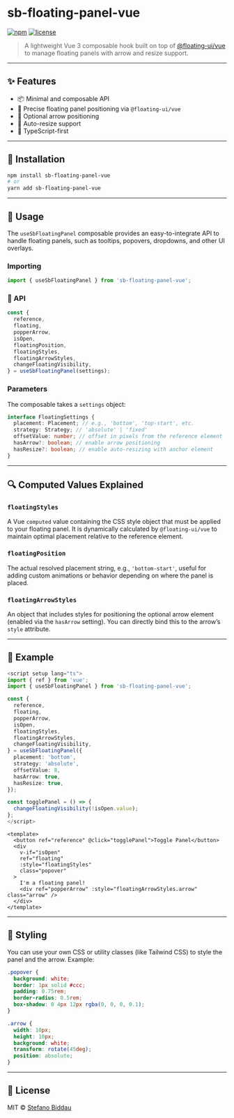 # sb-floating-panel-vue
[![npm](https://img.shields.io/npm/v/sb-floating-panel-vue.svg)](https://www.npmjs.com/package/sb-floating-panel-vue)
[![license](https://img.shields.io/npm/l/sb-floating-panel-vue.svg)](https://github.com/stefanobiddau/sb-floating-panel-vue/blob/main/LICENSE)

> A lightweight Vue 3 composable hook built on top of [@floating-ui/vue](https://github.com/floating-ui/floating-ui) to manage floating panels with arrow and resize support.

---

## ✨ Features

- 📦 Minimal and composable API
- 🎯 Precise floating panel positioning via `@floating-ui/vue`
- 🎈 Optional arrow positioning
- 📏 Auto-resize support
- 🧠 TypeScript-first

---

## 🚀 Installation

```bash
npm install sb-floating-panel-vue
# or
yarn add sb-floating-panel-vue
```

---

## 🧩 Usage

The `useSbFloatingPanel` composable provides an easy-to-integrate API to handle floating panels, such as tooltips, popovers, dropdowns, and other UI overlays.

### Importing

```ts
import { useSbFloatingPanel } from 'sb-floating-panel-vue';
```

### 🧠 API

```ts
const {
  reference,
  floating,
  popperArrow,
  isOpen,
  floatingPosition,
  floatingStyles,
  floatingArrowStyles,
  changeFloatingVisibility,
} = useSbFloatingPanel(settings);
```

### Parameters

The composable takes a `settings` object:

```ts
interface FloatingSettings {
  placement: Placement; // e.g., 'bottom', 'top-start', etc.
  strategy: Strategy; // 'absolute' | 'fixed'
  offsetValue: number; // offset in pixels from the reference element
  hasArrow?: boolean; // enable arrow positioning
  hasResize?: boolean; // enable auto-resizing with anchor element
}
```

---

## 🔍 Computed Values Explained

### `floatingStyles`

A Vue `computed` value containing the CSS style object that must be applied to your floating panel. It is dynamically calculated by `@floating-ui/vue` to maintain optimal placement relative to the reference element.

### `floatingPosition`

The actual resolved placement string, e.g., `'bottom-start'`, useful for adding custom animations or behavior depending on where the panel is placed.

### `floatingArrowStyles`

An object that includes styles for positioning the optional arrow element (enabled via the `hasArrow` setting). You can directly bind this to the arrow’s `style` attribute.

---

## 🧪 Example

```ts
<script setup lang="ts">
import { ref } from 'vue';
import { useSbFloatingPanel } from 'sb-floating-panel-vue';

const {
  reference,
  floating,
  popperArrow,
  isOpen,
  floatingStyles,
  floatingArrowStyles,
  changeFloatingVisibility,
} = useSbFloatingPanel({
  placement: 'bottom',
  strategy: 'absolute',
  offsetValue: 8,
  hasArrow: true,
  hasResize: true,
});

const togglePanel = () => {
  changeFloatingVisibility(!isOpen.value);
};
</script>
```

```vue
<template>
  <button ref="reference" @click="togglePanel">Toggle Panel</button>
  <div
    v-if="isOpen"
    ref="floating"
    :style="floatingStyles"
    class="popover"
  >
    I'm a floating panel!
    <div ref="popperArrow" :style="floatingArrowStyles.arrow" class="arrow" />
  </div>
</template>
```

---

## 🎨 Styling

You can use your own CSS or utility classes (like Tailwind CSS) to style the panel and the arrow. Example:

```css
.popover {
  background: white;
  border: 1px solid #ccc;
  padding: 0.75rem;
  border-radius: 0.5rem;
  box-shadow: 0 4px 12px rgba(0, 0, 0, 0.1);
}

.arrow {
  width: 10px;
  height: 10px;
  background: white;
  transform: rotate(45deg);
  position: absolute;
}
```

---

## 📄 License

MIT © [Stefano Biddau](https://github.com/stefanobiddau)

